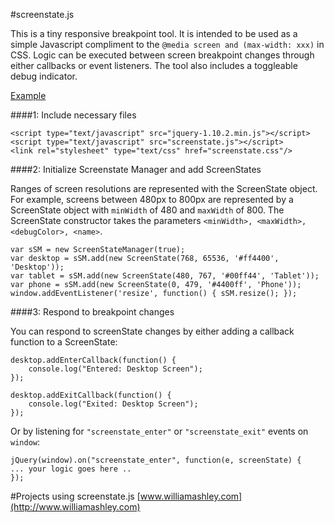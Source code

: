 #screenstate.js

This is a tiny responsive breakpoint tool. It is intended to be used as a simple Javascript compliment to the ``@media screen and (max-width: xxx)`` in CSS.
Logic can be executed between screen breakpoint changes through either callbacks or event listeners. The tool also includes a toggleable debug indicator.

[Example](http://olestourko.ca/screenstate/example.html)

####1: Include necessary files

	
    <script type="text/javascript" src="jquery-1.10.2.min.js"></script>
    <script type="text/javascript" src="screenstate.js"></script>
    <link rel="stylesheet" type="text/css" href="screenstate.css"/>
			
####2: Initialize Screenstate Manager and add ScreenStates
	
Ranges of screen resolutions are represented with the ScreenState object. For example, screens between 480px to 800px are represented by a ScreenState object with ``minWidth`` of 480 and ``maxWidth`` of 800.
The ScreenState constructor takes the parameters ``<minWidth>, <maxWidth>, <debugColor>, <name>``.
	
	var sSM = new ScreenStateManager(true);		
	var desktop = sSM.add(new ScreenState(768, 65536, '#ff4400', 'Desktop'));
	var tablet = sSM.add(new ScreenState(480, 767, '#00ff44', 'Tablet'));
	var phone = sSM.add(new ScreenState(0, 479, '#4400ff', 'Phone'));
	window.addEventListener('resize', function() { sSM.resize(); });
	
	
####3: Respond to breakpoint changes

You can respond to screenState changes by either adding a callback function to a ScreenState:
	
	desktop.addEnterCallback(function() { 
		console.log("Entered: Desktop Screen"); 
	});
	
	desktop.addExitCallback(function() { 
		console.log("Exited: Desktop Screen"); 
	});

Or by listening for ``"screenstate_enter"`` or ``"screenstate_exit"`` events on ``window``:

	jQuery(window).on("screenstate_enter", function(e, screenState) {
	... your logic goes here ..
	});
	
#Projects using screenstate.js
[www.williamashley.com](http://www.williamashley.com)